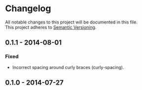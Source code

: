 # Changelog
All notable changes to this project will be documented in this file.  
This project adheres to [Semantic Versioning](http://semver.org/).

## 0.1.1 - 2014-08-01

### Fixed
- Incorrect spacing around curly braces (curly-spacing).

## 0.1.0 - 2014-07-27
